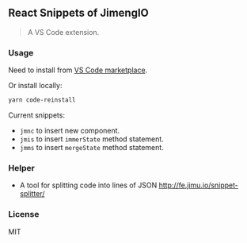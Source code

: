 ## React Snippets of JimengIO

> A VS Code extension.

### Usage

Need to install from [VS Code marketplace](https://marketplace.visualstudio.com/itemdetails?itemName=chenyong.jimeng-react-snippets).

Or install locally:

```bash
yarn code-reinstall
```

Current snippets:

- `jmnc` to insert new component.
- `jmis` to insert `immerState` method statement.
- `jmms` to insert `mergeState` method statement.

### Helper

* A tool for splitting code into lines of JSON http://fe.jimu.io/snippet-splitter/

### License

MIT
